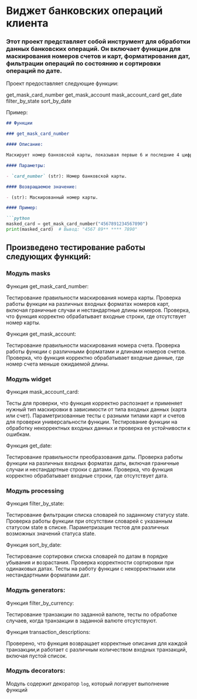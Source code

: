 # Виджет банковских операций клиента

### Этот проект представляет собой инструмент для обработки данных банковских операций. Он включает функции для маскирования номеров счетов и карт, форматирования дат, фильтрации операций по состоянию и сортировки операций по дате.

Проект предоставляет следующие функции:


get_mask_card_number
get_mask_account
mask_account_card
get_date
filter_by_state
sort_by_date


Пример:

```markdown
## Функции

### get_mask_card_number

#### Описание:

Маскирует номер банковской карты, показывая первые 6 и последние 4 цифры.

#### Параметры:

- `card_number` (str): Номер банковской карты.

#### Возвращаемое значение:

- (str): Маскированный номер карты.

#### Пример:

```python
masked_card = get_mask_card_number("4567891234567890")
print(masked_card)  # Вывод: "4567 89** **** 7890"
```
## Произведено тестирование работы следующих функций:
### Модуль masks
Функция get_mask_card_number:

Тестирование правильности маскирования номера карты.
Проверка работы функции на различных входных форматах номеров карт, включая граничные случаи и нестандартные длины номеров.
Проверка, что функция корректно обрабатывает входные строки, где отсутствует номер карты.

Функция get_mask_account:

Тестирование правильности маскирования номера счета.
Проверка работы функции с различными форматами и длинами номеров счетов.
Проверка, что функция корректно обрабатывает входные данные, где номер счета меньше ожидаемой длины.

### Модуль widget
Функция mask_account_card:

Тесты для проверки, что функция корректно распознает и применяет нужный тип маскировки в зависимости от типа входных данных (карта или счет).
Параметризованные тесты с разными типами карт и счетов для проверки универсальности функции.
Тестирование функции на обработку некорректных входных данных и проверка ее устойчивости к ошибкам.

Функция get_date:

Тестирование правильности преобразования даты.
Проверка работы функции на различных входных форматах даты, включая граничные случаи и нестандартные строки с датами.
Проверка, что функция корректно обрабатывает входные строки, где отсутствует дата.

### Модуль processing
Функция filter_by_state:

Тестирование фильтрации списка словарей по заданному статусу state.
Проверка работы функции при отсутствии словарей с указанным статусом state в списке.
Параметризация тестов для различных возможных значений статуса state.

Функция sort_by_date:

Тестирование сортировки списка словарей по датам в порядке убывания и возрастания.
Проверка корректности сортировки при одинаковых датах.
Тесты на работу функции с некорректными или нестандартными форматами дат.

### Модуль generators:
Функция filter_by_currency:

Тестирование транзакции по заданной валюте, тесты по обработке случаев, когда транзакции в заданной валюте отсутствуют.

Функция transaction_descriptions:

Проверено, что функция возвращает корректные описания для каждой транзакции,и работает с различным количеством входных транзакций, включая пустой список.

### Модуль decorators:
Модуль содержит декоратор `log`, который логирует выполнение функций